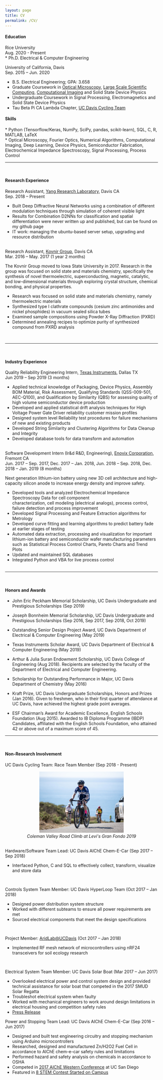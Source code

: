 ```yaml
---
layout: page
title: CV
permalink: /CV/
---
```


<h4> Education </h4>
Rice University <br>
Aug. 2020 - Present <br>
* Ph.D. Electrical & Computer Engineering

University of California, Davis <br>
Sep. 2015 – Jun. 2020 <br>
* B.S. Electrical Engineering; GPA: 3.658 <br>
* Graduate Coursework in [Optical Microscopy](https://www.ece.ucdavis.edu/~wejyang/Syllabus_EEC289T_Fall2018.pdf), [Large Scale Scientific Computing](https://web.cs.ucdavis.edu/~bai/ECS231/), [Computational Imaging](https://bmegg.ucdavis.edu/files/2019/07/BIM252.pdf) and Solid State Device Physics <br>
* Undergraduate Coursework in Signal Processing, Electromagnetics and Solid State Device Physics <br>
* Tau Beta Pi CA Lambda Chapter, [UC Davis Cycling Team](https://www.ucdaviscycling.com/) <br>

<h4> Skills </h4>
* Python (Tensorflow/Keras, NumPy, SciPy, pandas, scikit-learn), SQL, C, R, MATLAB, LaTeX <br>
* Optical Microscopy, Fourier Optics, Numerical Algorithms, Computational Imaging, Deep Learning, Device Physics, Semiconductor Fabrication, Electrochemical Impedance Spectroscopy, Signal Processing, Process Control <br>

----
<br>
<h4> Research Experience </h4>

Research Assistant, [Yang Research Laboratory](https://www.ece.ucdavis.edu/~wejyang/home.html), Davis CA <br>
Sep. 2018 – Present
<br>
* Built Deep Diffractive Neural Networks using a combination of different modulation techniques through simulation of coherent visible light
* Results for Combination D2NNs for classification and spatial differentiation were never written up and published, but can be found on my github page
* IT work: managing the ubuntu-based server setup, upgrading and resource distribution
<br> <br>

Research Assistant, [Kovnir Group](https://group.chem.iastate.edu/Kovnir/), Davis CA <br>
Mar. 2016 – May. 2017 (1 year 2 months)<br>

The Kovnir Group moved to Iowa State University in 2017. Research in the group was focused on solid state and materials chemistry, specifically the synthesis of novel thermoelectric, superconducting, magnetic, catalytic, and low-dimensional materials through exploring crystal structure, chemical bonding, and physical properties.


* Research was focused on solid state and materials chemistry, namely thermoelectric materials<br>
* Synthesized type I clathrate compounds (cesium zinc antimonides and nickel phosphides) in vacuum sealed silica tubes<br>
* Examined sample compositions using Powder X-Ray Diffraction (PXRD)<br>
* Determined annealing recipes to optimize purity of synthesized compound from PXRD analysis<br>

<br>

----

<br>
<h4> Industry Experience </h4>

Quality Reliability Engineering Intern, [Texas Instruments](http://www.ti.com/), Dallas TX <br>
Jun 2019 – Sep 2019 (3 months) <br>
* Applied technical knowledge of Packaging, Device Physics, Assembly BOM Material, Risk Assessment, Qualifying Standards (QSS-009-501, AEC-Q100), and Qualification by Similarity (QBS) for assessing quality of high volume semiconductor device production
* Developed and applied statistical drift analysis techniques for High Voltage Power Gate Driver reliability customer mission profiles
* Designed system level Reliability test procedures for failure mechanisms of new and existing products
* Developed String Similarity and Clustering Algorithms for Data Cleanup and Integrity
* Developed database tools for data transform and automation
<br><br>

Software Development Intern (Ir&d R&D, Engineering), [Enovix Corporation](https://enovix.com/), Fremont CA                    
Jun. 2017 – Sep. 2017, Dec. 2017 – Jan. 2018, Jun. 2018 – Sep. 2018, Dec. 2018 – Jan. 2019 (8 months)  <br>

Next generation lithium-ion battery using new 3D cell architecture and high-capacity silicon anode to increase energy density and improve safety.

* Developed tools and analyzed Electrochemical Impedance Spectroscopy Data for cell component<br> characterization, cell modeling (electrical analogs), process control, failure detection and process improvement
* Developed Signal Processing and Feature Extraction algorithms for Metrology<br>
* Developed curve fitting and learning algorithms to predict battery fade at earlier stages of testing<br>
* Automated data extraction, processing and visualization for important lithium-ion battery and semiconductor wafer manufacturing parameters such as Statistical Process Control Charts, Pareto Charts and Trend Plots<br>
* Updated and maintained SQL databases<br>
* Integrated Python and VBA for live process control
<br> <br>

----
<br>
<h4> Honors and Awards </h4>

* John Eric Peckham Memorial Scholarship, UC Davis Undergraduate and Prestigious Scholarships (Sep 2019)

* Joseph Bonnheim Memorial Scholarship, UC Davis Undergraduate and Prestigious Scholarships (Sep 2016, Sep 2017, Sep 2018, Oct 2019)

* Outstanding Senior Design Project Award, UC Davis Department of Electrical & Computer Engineering (May 2019)

* Texas Instruments Scholar Award, UC Davis Department of Electrical & Computer Engineering (May 2019)

* Arthur & Julia Suran Endowment Scholarship, UC Davis College of Engineering (Aug 2018). Recipients are selected by the faculty of the Department of Electrical and Computer Engineering.

* Scholarship for Outstanding Performance in Major, UC Davis Department of Chemistry (May 2016)

* Kraft Prize, UC Davis Undergraduate Scholarships, Honors and Prizes (Jan 2016). Given to freshmen, who in their first quarter of attendance at UC Davis, have achieved the highest grade point averages.

* ESF Chairman’s Award for Academic Excellence, English Schools Foundation (Aug 2015). Awarded to IB Diploma Programme (IBDP) Candidates, affiliated with the English Schools Foundation, who attained 42 or above out of a maximum score of 45.

----
<br>
<h4> Non-Research Involvement </h4>

UC Davis Cycling Team: Race Team Member (Sep 2018 - Present)
<div style="text-align: center"><img src="/images/levis.jpg" style="width: 55%; height: 55%"/></div>
<center> <i> Coleman Valley Road Climb at Levi's Gran Fondo 2019 </i> </center>
<br>

Hardware/Software Team Lead: UC Davis AIChE Chem-E-Car (Sep 2017 – Sep 2018)
* Interfaced Python, C and SQL to effectively collect, transform, visualize and store data
<br>

Controls System Team Member: UC Davis HyperLoop Team (Oct 2017 – Jan 2018)
* Designed power distribution system structure
* Worked with different subteams to ensure all power requirements are met
* Sourced electrical components that meet the design specifications
<br>

Project Member: [AridLab@UCDavis](https://www.aridlab.org/) (Oct 2017 – Jan 2018)
* Implemented RF mesh network of microcontrollers using nRF24 transceivers for soil ecology research
<br>

Electrical System Team Member: UC Davis Solar Boat (Mar 2017 – Jun 2017)
* Overlooked electrical power and control system design and provided technical assistance for solar boat that competed in the 2017 SMUD Solar Regatta
* Troubleshot electrical system when faulty
* Worked with mechanical engineers to work around design limitations in electrical housing and competition safety rules
* [Press Release](https://engineering.ucdavis.edu/blog/uc-davis-solar-boat-team-places-second-at-the-smud-california-solar-regatta/)

Power and Stopping Team Lead: UC Davis AIChE Chem-E-Car (Sep 2016 – Jun 2017)
* Designed and built test engineering circuitry and stopping mechanism using Arduino microcontrollers
* Researched, designed and manufactured Zn/H2O2 Fuel Cell in accordance to AIChE chem-e-car safety rules and limitations
* Performed hazard and safety analysis on chemicals in accordance to OSHA
* Competed in [2017 AIChE Western Conference](https://aichewrsc.wordpress.com) at UC San Diego
* Featured in [8 STEM Contest Started on Campus]([https://www.ucdavis.edu/news/8-stem-contests-start-campus/)
